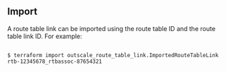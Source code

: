 ## Import

A route table link can be imported using the route table ID and the route table link ID. For example:

```console

$ terraform import outscale_route_table_link.ImportedRouteTableLink rtb-12345678_rtbassoc-87654321

```